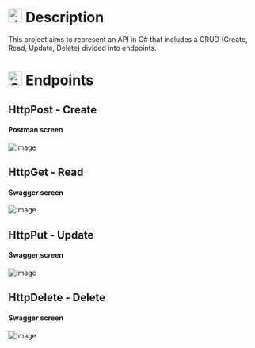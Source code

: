 # <img src="https://github.com/user-attachments/assets/caabfdf0-0f9e-44a3-8200-c6579fe87887" alt="description icon" width="28"> Description
This project aims to represent an API in C# that includes a CRUD (Create, Read, Update, Delete) divided into endpoints.

# <img src="https://github.com/user-attachments/assets/7183ae75-f0c3-41fc-b6d6-127ae20035b3" alt="C# icon" width="28"> Endpoints
## HttpPost - Create
   #### Postman screen
   ![image](https://github.com/user-attachments/assets/0011195d-77cb-47ab-a8d9-a6349c2c7c85)

## HttpGet - Read
  #### Swagger screen
  ![image](https://github.com/user-attachments/assets/db303de6-6c21-47db-8846-44e3078c31ec)

## HttpPut - Update
   #### Swagger screen
  ![image](https://github.com/user-attachments/assets/913e40e7-eec1-4ee1-afa4-40afcb5f81f7)

## HttpDelete - Delete
   #### Swagger screen
  ![image](https://github.com/user-attachments/assets/dff1cae7-8478-471a-8771-c82f1b927028)



